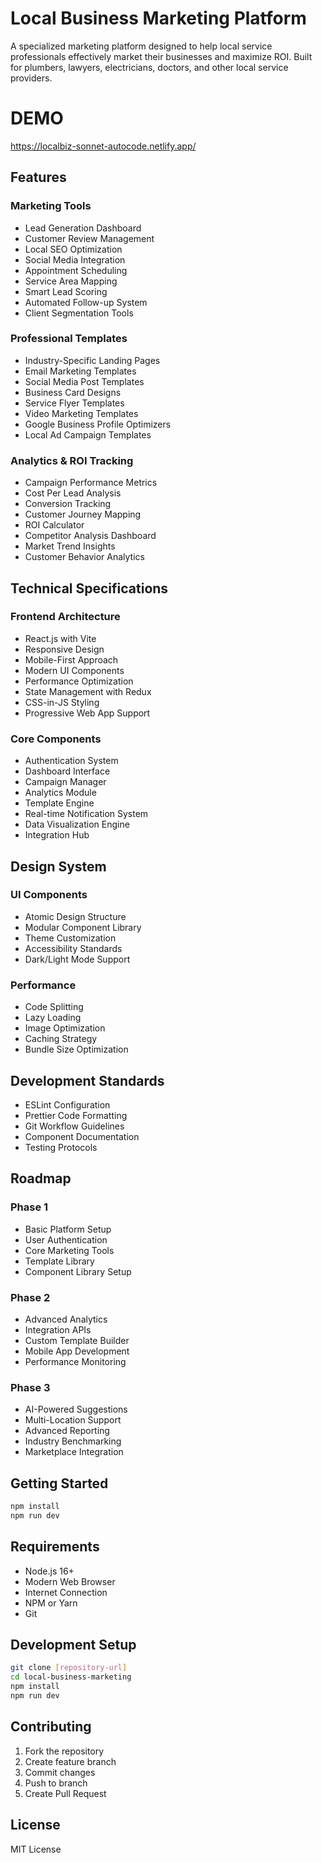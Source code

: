 # Local Business Marketing Platform

A specialized marketing platform designed to help local service professionals effectively market
their businesses and maximize ROI. Built for plumbers, lawyers, electricians, doctors, and other
local service providers.

# DEMO

https://localbiz-sonnet-autocode.netlify.app/

## Features

### Marketing Tools

- Lead Generation Dashboard
- Customer Review Management
- Local SEO Optimization
- Social Media Integration
- Appointment Scheduling
- Service Area Mapping
- Smart Lead Scoring
- Automated Follow-up System
- Client Segmentation Tools

### Professional Templates

- Industry-Specific Landing Pages
- Email Marketing Templates
- Social Media Post Templates
- Business Card Designs
- Service Flyer Templates
- Video Marketing Templates
- Google Business Profile Optimizers
- Local Ad Campaign Templates

### Analytics & ROI Tracking

- Campaign Performance Metrics
- Cost Per Lead Analysis
- Conversion Tracking
- Customer Journey Mapping
- ROI Calculator
- Competitor Analysis Dashboard
- Market Trend Insights
- Customer Behavior Analytics

## Technical Specifications

### Frontend Architecture

- React.js with Vite
- Responsive Design
- Mobile-First Approach
- Modern UI Components
- Performance Optimization
- State Management with Redux
- CSS-in-JS Styling
- Progressive Web App Support

### Core Components

- Authentication System
- Dashboard Interface
- Campaign Manager
- Analytics Module
- Template Engine
- Real-time Notification System
- Data Visualization Engine
- Integration Hub

## Design System

### UI Components

- Atomic Design Structure
- Modular Component Library
- Theme Customization
- Accessibility Standards
- Dark/Light Mode Support

### Performance

- Code Splitting
- Lazy Loading
- Image Optimization
- Caching Strategy
- Bundle Size Optimization

## Development Standards

- ESLint Configuration
- Prettier Code Formatting
- Git Workflow Guidelines
- Component Documentation
- Testing Protocols

## Roadmap

### Phase 1

- Basic Platform Setup
- User Authentication
- Core Marketing Tools
- Template Library
- Component Library Setup

### Phase 2

- Advanced Analytics
- Integration APIs
- Custom Template Builder
- Mobile App Development
- Performance Monitoring

### Phase 3

- AI-Powered Suggestions
- Multi-Location Support
- Advanced Reporting
- Industry Benchmarking
- Marketplace Integration

## Getting Started

```bash
npm install
npm run dev
```

## Requirements

- Node.js 16+
- Modern Web Browser
- Internet Connection
- NPM or Yarn
- Git

## Development Setup

```bash
git clone [repository-url]
cd local-business-marketing
npm install
npm run dev
```

## Contributing

1. Fork the repository
2. Create feature branch
3. Commit changes
4. Push to branch
5. Create Pull Request

## License

MIT License
